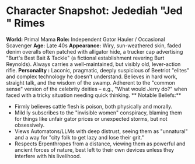 
# Character Snapshot: Jedediah "Jed " Rimes

**World:** Primal Mama
**Role:** Independent Gator Hauler / Occasional Scavenger 
**Age:** Late 40s
**Appearance:** Wiry, sun-weathered skin, faded denim overalls  often patched with alligator hide, a trucker cap advertising "Burt's Best Bait & Tackle" (a fictional establishment  revering Burt Reynolds). Always carries a well-maintained, but visibly old, lever-action rifle.
**Personality :** Laconic, pragmatic, deeply suspicious of Beetriot "elites" and complex technology he doesn't understand.  Believes in hard work, straight talk, and the wisdom of the swamp. Adherent to the "common sense" version  of the celebrity deities – e.g., "What would Jerry do?" when faced with a tricky situation needing quick thinking.
** Notable Beliefs:**
*   Firmly believes cattle flesh is poison, both physically and morally.
*   Mild ly subscribes to the "invisible women" conspiracy, blaming them for things like unfair gator prices or unexpected storms,  but not obsessively.
*   Views Automatons/LLMs with deep distrust, seeing them as "unnatural" and  a way for "city folk to get lazy and lose their grit."
*   Respects Erpenthropes  from a distance, viewing them as powerful and ancient forces of nature, best left to their own devices unless they interfere with  his livelihood.
